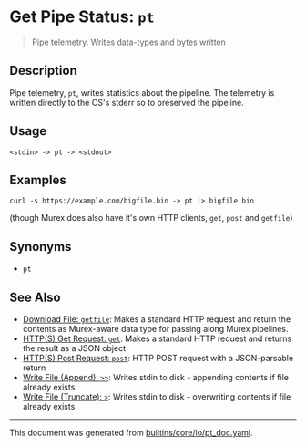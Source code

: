 # Get Pipe Status: `pt`

> Pipe telemetry. Writes data-types and bytes written

## Description

Pipe telemetry, `pt`, writes statistics about the pipeline. The telemetry is written
directly to the OS's stderr so to preserved the pipeline.

## Usage

```
<stdin> -> pt -> <stdout>
```

## Examples

```
curl -s https://example.com/bigfile.bin -> pt |> bigfile.bin
```

(though Murex does also have it's own HTTP clients, `get`, `post` and
`getfile`)

## Synonyms

* `pt`


## See Also

* [Download File: `getfile`](../commands/getfile.md):
  Makes a standard HTTP request and return the contents as Murex-aware data type for passing along Murex pipelines.
* [HTTP(S) Get Request: `get`](../commands/get.md):
  Makes a standard HTTP request and returns the result as a JSON object
* [HTTP(S) Post Request: `post`](../commands/post.md):
  HTTP POST request with a JSON-parsable return
* [Write File (Append): `>>`](../parser/file-append.md):
  Writes stdin to disk - appending contents if file already exists
* [Write File (Truncate): `>`](../parser/file-truncate.md):
  Writes stdin to disk - overwriting contents if file already exists

<hr/>

This document was generated from [builtins/core/io/pt_doc.yaml](https://github.com/lmorg/murex/blob/master/builtins/core/io/pt_doc.yaml).